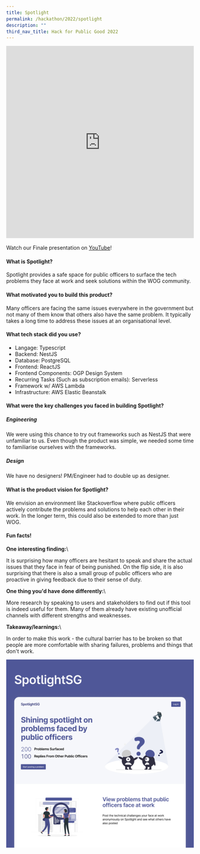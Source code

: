 ```yaml
---
title: Spotlight
permalink: /hackathon/2022/spotlight
description: ""
third_nav_title: Hack for Public Good 2022
---
```

<iframe allowfullscreen="true" height="515" width="100%" frameborder="0" src="https://docs.google.com/presentation/d/e/2PACX-1vQcBSVkOUOkZY7Wc17sdRiVLgGlmI9aHESzp-u-xc7yRPrxuQH6gk-SJH-Efvlk8Hsa0RM_x8uo8Hic/embed?start=false&loop=false&delayms=3000" ></iframe>

Watch our Finale presentation on [YouTube](https://youtu.be/5WZPF2MKAss)!
#### What is Spotlight?
Spotlight provides a safe space for public officers to surface the tech problems they face at work and seek solutions within the WOG community.

#### What motivated you to build this product?
Many officers are facing the same issues everywhere in the government but not many of them know that others also have the same problem. It typically takes a long time to address these issues at an organisational level.

#### What tech stack did you use?

* Langage: Typescript
* Backend: NestJS
* Database: PostgreSQL
* Frontend: ReactJS 
* Frontend Components: OGP Design System
* Recurring Tasks (Such as subscription emails): Serverless
* Framework w/ AWS Lambda
* Infrastructure: AWS Elastic Beanstalk

#### What were the key challenges you faced in building Spotlight? 

##### Engineering
We were using this chance to try out frameworks such as NestJS that were unfamiliar to us. Even though the product was simple, we needed some time to familiarise ourselves with the frameworks.

##### Design
We have no designers! PM/Engineer had to double up as designer.

#### What is the product vision for Spotlight? 
We envision an environment like Stackoverflow where public officers actively contribute the problems and solutions to help each other in their work. In the longer term, this could also be extended to more than just WOG.

#### Fun facts!
**One interesting finding:**\\

It is surprising how many officers are hesitant to speak and share the actual issues that they face in fear of being punished. On the flip side, it is also surprising that there is also a small group of public officers who are proactive in giving feedback due to their sense of duty.

**One thing you'd have done differently:**\\

More research by speaking to users and stakeholders to find out if this tool is indeed useful for them. Many of them already have existing unofficial channels with different strengths and weaknesses.

**Takeaway/learnings:**\\

In order to make this work - the cultural barrier has to be broken so that people are more comfortable with sharing failures, problems and things that don't work.

![Spotlight product demo image](/images/spotlight-snapshot.jpeg)
